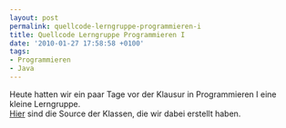 ```yaml
---
layout: post
permalink: quellcode-lerngruppe-programmieren-i
title: Quellcode Lerngruppe Programmieren I
date: '2010-01-27 17:58:58 +0100'
tags:
- Programmieren
- Java
---
```

<p>Heute hatten wir ein paar Tage vor der Klausur in Programmieren I eine kleine Lerngruppe.<br />
<a href="/uploads/2010/01/Lerngruppe-Programmieren-1.zip">Hier</a> sind die Source der Klassen, die wir dabei erstellt haben.</p>
